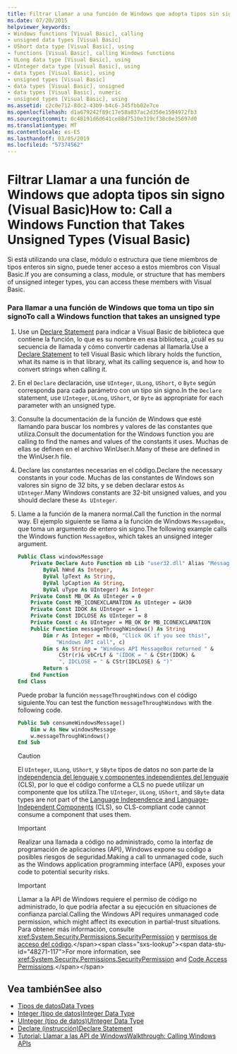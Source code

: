 ```yaml
---
title: Filtrar Llamar a una función de Windows que adopta tipos sin signo (Visual Basic)
ms.date: 07/20/2015
helpviewer_keywords:
- Windows functions [Visual Basic], calling
- unsigned data types [Visual Basic]
- UShort data type [Visual Basic], using
- functions [Visual Basic], calling Windows functions
- ULong data type [Visual Basic], using
- UInteger data type [Visual Basic], using
- data types [Visual Basic], using
- unsigned types [Visual Basic]
- data types [Visual Basic], unsigned
- data types [Visual Basic], numeric
- unsigned types [Visual Basic], using
ms.assetid: c2c0e712-8dc2-43b9-b4c6-345fbb02e7ce
ms.openlocfilehash: d1a679242f89c17e58a837ac2d356e1594972fb3
ms.sourcegitcommit: 0c48191d6d641ce88d7510e319cf38c0e35697d0
ms.translationtype: MT
ms.contentlocale: es-ES
ms.lasthandoff: 03/05/2019
ms.locfileid: "57374562"
---
```

# <a name="how-to-call-a-windows-function-that-takes-unsigned-types-visual-basic"></a><span data-ttu-id="48271-102">Filtrar Llamar a una función de Windows que adopta tipos sin signo (Visual Basic)</span><span class="sxs-lookup"><span data-stu-id="48271-102">How to: Call a Windows Function that Takes Unsigned Types (Visual Basic)</span></span>

<span data-ttu-id="48271-103">Si está utilizando una clase, módulo o estructura que tiene miembros de tipos enteros sin signo, puede tener acceso a estos miembros con Visual Basic.</span><span class="sxs-lookup"><span data-stu-id="48271-103">If you are consuming a class, module, or structure that has members of unsigned integer types, you can access these members with Visual Basic.</span></span>

### <a name="to-call-a-windows-function-that-takes-an-unsigned-type"></a><span data-ttu-id="48271-104">Para llamar a una función de Windows que toma un tipo sin signo</span><span class="sxs-lookup"><span data-stu-id="48271-104">To call a Windows function that takes an unsigned type</span></span>

1. <span data-ttu-id="48271-105">Use un [Declare Statement](../../../visual-basic/language-reference/statements/declare-statement.md) para indicar a Visual Basic de biblioteca que contiene la función, lo que es su nombre en esa biblioteca, ¿cuál es su secuencia de llamada y cómo convertir cadenas al llamarla.</span><span class="sxs-lookup"><span data-stu-id="48271-105">Use a [Declare Statement](../../../visual-basic/language-reference/statements/declare-statement.md) to tell Visual Basic which library holds the function, what its name is in that library, what its calling sequence is, and how to convert strings when calling it.</span></span>

2. <span data-ttu-id="48271-106">En el `Declare` declaración, use `UInteger`, `ULong`, `UShort`, o `Byte` según corresponda para cada parámetro con un tipo sin signo.</span><span class="sxs-lookup"><span data-stu-id="48271-106">In the `Declare` statement, use `UInteger`, `ULong`, `UShort`, or `Byte` as appropriate for each parameter with an unsigned type.</span></span>

3. <span data-ttu-id="48271-107">Consulte la documentación de la función de Windows que esté llamando para buscar los nombres y valores de las constantes que utiliza.</span><span class="sxs-lookup"><span data-stu-id="48271-107">Consult the documentation for the Windows function you are calling to find the names and values of the constants it uses.</span></span> <span data-ttu-id="48271-108">Muchas de ellas se definen en el archivo WinUser.h.</span><span class="sxs-lookup"><span data-stu-id="48271-108">Many of these are defined in the WinUser.h file.</span></span>

4. <span data-ttu-id="48271-109">Declare las constantes necesarias en el código.</span><span class="sxs-lookup"><span data-stu-id="48271-109">Declare the necessary constants in your code.</span></span> <span data-ttu-id="48271-110">Muchas de las constantes de Windows son valores sin signo de 32 bits, y se deben declarar estos `As UInteger`.</span><span class="sxs-lookup"><span data-stu-id="48271-110">Many Windows constants are 32-bit unsigned values, and you should declare these `As UInteger`.</span></span>

5. <span data-ttu-id="48271-111">Llame a la función de la manera normal.</span><span class="sxs-lookup"><span data-stu-id="48271-111">Call the function in the normal way.</span></span> <span data-ttu-id="48271-112">El ejemplo siguiente se llama a la función de Windows `MessageBox`, que toma un argumento de entero sin signo.</span><span class="sxs-lookup"><span data-stu-id="48271-112">The following example calls the Windows function `MessageBox`, which takes an unsigned integer argument.</span></span>

    ```vb
    Public Class windowsMessage
        Private Declare Auto Function mb Lib "user32.dll" Alias "MessageBox" (
            ByVal hWnd As Integer,
            ByVal lpText As String,
            ByVal lpCaption As String,
            ByVal uType As UInteger) As Integer
        Private Const MB_OK As UInteger = 0
        Private Const MB_ICONEXCLAMATION As UInteger = &H30
        Private Const IDOK As UInteger = 1
        Private Const IDCLOSE As UInteger = 8
        Private Const c As UInteger = MB_OK Or MB_ICONEXCLAMATION
        Public Function messageThroughWindows() As String
            Dim r As Integer = mb(0, "Click OK if you see this!",
                "Windows API call", c)
            Dim s As String = "Windows API MessageBox returned " &
                 CStr(r)& vbCrLf & "(IDOK = " & CStr(IDOK) &
                 ", IDCLOSE = " & CStr(IDCLOSE) & ")"
            Return s
        End Function
    End Class
    ```

     <span data-ttu-id="48271-113">Puede probar la función `messageThroughWindows` con el código siguiente.</span><span class="sxs-lookup"><span data-stu-id="48271-113">You can test the function `messageThroughWindows` with the following code.</span></span>

    ```vb
    Public Sub consumeWindowsMessage()
        Dim w As New windowsMessage
        w.messageThroughWindows()
    End Sub
    ```

    > [!CAUTION]
    > <span data-ttu-id="48271-114">El `UInteger`, `ULong`, `UShort`, y `SByte` tipos de datos no son parte de la [independencia del lenguaje y componentes independientes del lenguaje](../../../standard/language-independence-and-language-independent-components.md) (CLS), por lo que el código conforme a CLS no puede utilizar un componente que los utiliza.</span><span class="sxs-lookup"><span data-stu-id="48271-114">The `UInteger`, `ULong`, `UShort`, and `SByte` data types are not part of the [Language Independence and Language-Independent Components](../../../standard/language-independence-and-language-independent-components.md) (CLS), so CLS-compliant code cannot consume a component that uses them.</span></span>

    > [!IMPORTANT]
    > <span data-ttu-id="48271-115">Realizar una llamada a código no administrado, como la interfaz de programación de aplicaciones (API), Windows expone su código a posibles riesgos de seguridad.</span><span class="sxs-lookup"><span data-stu-id="48271-115">Making a call to unmanaged code, such as the Windows application programming interface (API), exposes your code to potential security risks.</span></span>

    > [!IMPORTANT]
    > <span data-ttu-id="48271-116">Llamar a la API de Windows requiere el permiso de código no administrado, lo que podría afectar a su ejecución en situaciones de confianza parcial.</span><span class="sxs-lookup"><span data-stu-id="48271-116">Calling the Windows API requires unmanaged code permission, which might affect its execution in partial-trust situations.</span></span> <span data-ttu-id="48271-117">Para obtener más información, consulte <xref:System.Security.Permissions.SecurityPermission> y [permisos de acceso del código](https://docs.microsoft.com/previous-versions/dotnet/netframework-4.0/h846e9b3(v=vs.100)).</span><span class="sxs-lookup"><span data-stu-id="48271-117">For more information, see <xref:System.Security.Permissions.SecurityPermission> and [Code Access Permissions](https://docs.microsoft.com/previous-versions/dotnet/netframework-4.0/h846e9b3(v=vs.100)).</span></span>

## <a name="see-also"></a><span data-ttu-id="48271-118">Vea también</span><span class="sxs-lookup"><span data-stu-id="48271-118">See also</span></span>

- [<span data-ttu-id="48271-119">Tipos de datos</span><span class="sxs-lookup"><span data-stu-id="48271-119">Data Types</span></span>](../../../visual-basic/language-reference/data-types/index.md)
- [<span data-ttu-id="48271-120">Integer (tipo de datos)</span><span class="sxs-lookup"><span data-stu-id="48271-120">Integer Data Type</span></span>](../../../visual-basic/language-reference/data-types/integer-data-type.md)
- [<span data-ttu-id="48271-121">UInteger (tipo de datos)</span><span class="sxs-lookup"><span data-stu-id="48271-121">UInteger Data Type</span></span>](../../../visual-basic/language-reference/data-types/uinteger-data-type.md)
- [<span data-ttu-id="48271-122">Declare (instrucción)</span><span class="sxs-lookup"><span data-stu-id="48271-122">Declare Statement</span></span>](../../../visual-basic/language-reference/statements/declare-statement.md)
- [<span data-ttu-id="48271-123">Tutorial: Llamar a las API de Windows</span><span class="sxs-lookup"><span data-stu-id="48271-123">Walkthrough: Calling Windows APIs</span></span>](../../../visual-basic/programming-guide/com-interop/walkthrough-calling-windows-apis.md)
